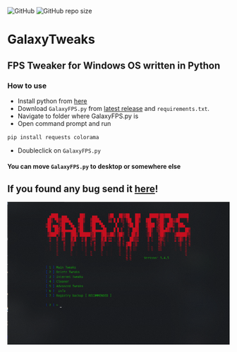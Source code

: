 ![GitHub](https://img.shields.io/github/license/RivioxGaming/GalaxyFPS) ![GitHub repo size](https://img.shields.io/github/repo-size/RivioxGaming/GalaxyFPS)

# GalaxyTweaks
## FPS Tweaker for Windows OS written in Python
### How to use
- Install python from [here](https://python.org)
- Download `GalaxyFPS.py` from [latest release](https://github.com/RivioxGaming/GalaxyFPS/releases/latest) and `requirements.txt`.
- Navigate to folder where GalaxyFPS.py is
- Open command prompt and run 
```
pip install requests colorama
```
- Doubleclick on `GalaxyFPS.py`
#### You can move `GalaxyFPS.py` to desktop or somewhere else
## If you found any bug send it [here](https://discord.gg/XuhVNtyBYM)!
![image](/imgs/ui.png)